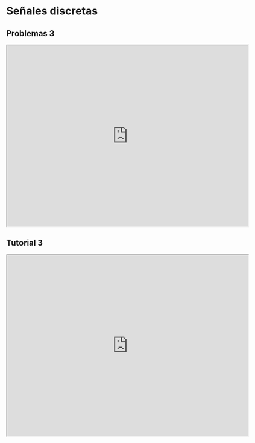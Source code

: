 # Señales discretas

## Problemas 3

<iframe src="https://drive.google.com/file/d/1CucijA_LNXAoPwsv3H-CFmYj4OhPDKos/preview" width="640" height="480" allow="autoplay"></iframe>

## Tutorial 3

<iframe src="https://drive.google.com/file/d/1-6__NVqzYzazh8ENjHsqI7rYrapVZovP/preview" width="640" height="480" allow="autoplay"></iframe>

